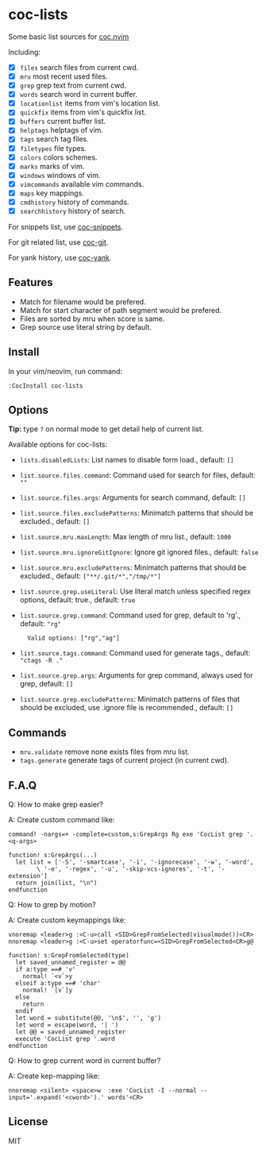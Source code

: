 # coc-lists

Some basic list sources for [coc.nvim](https://github.com/neoclide/coc.nvim/)

Including:

- [x] `files` search files from current cwd.
- [x] `mru` most recent used files.
- [x] `grep` grep text from current cwd.
- [x] `words` search word in current buffer.
- [x] `locationlist` items from vim's location list.
- [x] `quickfix` items from vim's quickfix list.
- [x] `buffers` current buffer list.
- [x] `helptags` helptags of vim.
- [x] `tags` search tag files.
- [x] `filetypes` file types.
- [x] `colors` colors schemes.
- [x] `marks` marks of vim.
- [x] `windows` windows of vim.
- [x] `vimcommands` available vim commands.
- [x] `maps` key mappings.
- [x] `cmdhistory` history of commands.
- [x] `searchhistory` history of search.

For snippets list, use [coc-snippets](https://github.com/neoclide/coc-snippets).

For git related list, use [coc-git](https://github.com/neoclide/coc-git).

For yank history, use [coc-yank](https://github.com/neoclide/coc-yank).

## Features

- Match for filename would be prefered.
- Match for start character of path segment would be prefered.
- Files are sorted by mru when score is same.
- Grep source use literal string by default.

## Install

In your vim/neovim, run command:

```
:CocInstall coc-lists
```

## Options

**Tip:** type `?` on normal mode to get detail help of current list.

Available options for coc-lists:

- `lists.disabledLists`: List names to disable form load., default: `[]`

- `list.source.files.command`: Command used for search for files, default: `""`

- `list.source.files.args`: Arguments for search command, default: `[]`

- `list.source.files.excludePatterns`: Minimatch patterns that should be excluded., default: `[]`

- `list.source.mru.maxLength`: Max length of mru list., default: `1000`

- `list.source.mru.ignoreGitIgnore`: Ignore git ignored files., default: `false`

- `list.source.mru.excludePatterns`: Minimatch patterns that should be excluded., default: `["**/.git/*","/tmp/*"]`

- `list.source.grep.useLiteral`: Use literal match unless specified regex options, default: true., default: `true`

- `list.source.grep.command`: Command used for grep, default to 'rg'., default: `"rg"`

      	Valid options: ["rg","ag"]

- `list.source.tags.command`: Command used for generate tags., default: `"ctags -R ."`

- `list.source.grep.args`: Arguments for grep command, always used for grep, default: `[]`

- `list.source.grep.excludePatterns`: Minimatch patterns of files that should be excluded, use .ignore file is recommended., default: `[]`

## Commands

- `mru.validate` remove none exists files from mru list.
- `tags.generate` generate tags of current project (in current cwd).

## F.A.Q

Q: How to make grep easier?

A: Create custom command like:

```vim
command! -nargs=+ -complete=custom,s:GrepArgs Rg exe 'CocList grep '.<q-args>

function! s:GrepArgs(...)
  let list = ['-S', '-smartcase', '-i', '-ignorecase', '-w', '-word',
        \ '-e', '-regex', '-u', '-skip-vcs-ignores', '-t', '-extension']
  return join(list, "\n")
endfunction
```

Q: How to grep by motion?

A: Create custom keymappings like:

```vim
vnoremap <leader>g :<C-u>call <SID>GrepFromSelected(visualmode())<CR>
nnoremap <leader>g :<C-u>set operatorfunc=<SID>GrepFromSelected<CR>g@

function! s:GrepFromSelected(type)
  let saved_unnamed_register = @@
  if a:type ==# 'v'
    normal! `<v`>y
  elseif a:type ==# 'char'
    normal! `[v`]y
  else
    return
  endif
  let word = substitute(@@, '\n$', '', 'g')
  let word = escape(word, '| ')
  let @@ = saved_unnamed_register
  execute 'CocList grep '.word
endfunction
```

Q: How to grep current word in current buffer?

A: Create kep-mapping like:

```vim
nnoremap <silent> <space>w  :exe 'CocList -I --normal --input='.expand('<cword>').' words'<CR>
```

## License

MIT
